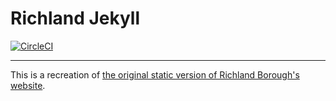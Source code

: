 # Richland Jekyll

[![CircleCI](https://circleci.com/gh/wadeanthony0100/Richland-Jekyll/tree/master.svg?style=svg)](https://circleci.com/gh/wadeanthony0100/Richland-Jekyll/tree/master)

---

This is a recreation of [the original static version of Richland Borough's website](https://github.com/wadeanthony0100/Richland-Borough-dot-org).
